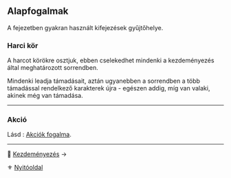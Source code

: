 ## Alapfogalmak

A fejezetben gyakran használt kifejezések gyűjtőhelye.

### Harci kör

A harcot körökre osztjuk, ebben cselekedhet mindenki a kezdeményezés által meghatározott sorrendben.

Mindenki leadja támadásait, aztán ugyanebben a sorrendben a több támadással rendelkező karakterek újra - egészen addig, míg van valaki, akinek még van támadása.

---
### Akció

Lásd : [Akciók fogalma](063_04_akcio_fogalma.md#akció-fogalma).


---

🔗 [Kezdeményezés](064_02_02_kezdemenyezes.md) →

⚜️ [Nyitóoldal](start.md)
